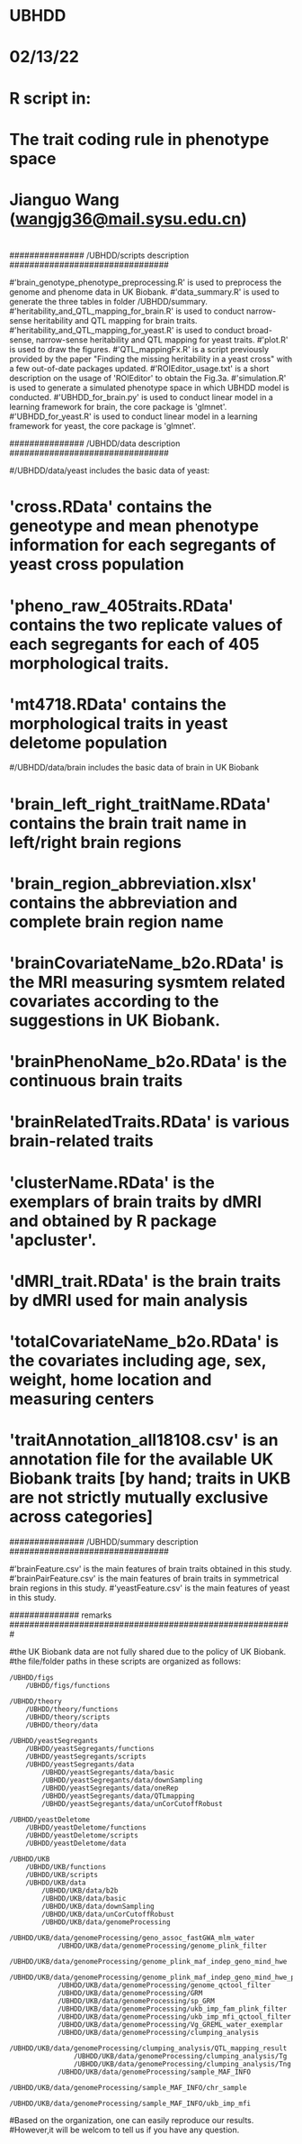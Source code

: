 # UBHDD


# 02/13/22
# R script in:
# The trait coding rule in phenotype space
# 
# Jianguo Wang (wangjg36@mail.sysu.edu.cn)
# 


############### /UBHDD/scripts description ################################ 

#'brain_genotype_phenotype_preprocessing.R' is used to preprocess the genome and phenome data in UK Biobank.
#'data_summary.R' is used to generate the three tables in folder /UBHDD/summary.
#'heritability_and_QTL_mapping_for_brain.R' is used to conduct narrow-sense heritability and QTL mapping for brain traits.
#'heritability_and_QTL_mapping_for_yeast.R' is used to conduct broad-sense, narrow-sense heritability and QTL mapping for yeast traits.
#'plot.R' is used to draw the figures.
#'QTL_mappingFx.R' is a script previously provided by the paper "Finding the missing heritability in a yeast cross" with a few out-of-date packages updated.
#'ROIEditor_usage.txt' is a short description on the usage of 'ROIEditor' to obtain the Fig.3a.
#'simulation.R' is used to generate a simulated phenotype space in which UBHDD model is conducted.
#'UBHDD_for_brain.py' is used to conduct linear model in a learning framework for brain, the core package is 'glmnet'.
#'UBHDD_for_yeast.R' is used to conduct linear model in a learning framework for yeast, the core package is 'glmnet'.


############### /UBHDD/data description ################################ 

#/UBHDD/data/yeast includes the basic data of yeast: 
#	'cross.RData' contains the geneotype and mean phenotype information for each segregants of yeast cross population
#	'pheno_raw_405traits.RData' contains the two replicate values of each segregants for each of 405 morphological traits.
#	'mt4718.RData' contains the morphological traits in yeast deletome population
	
#/UBHDD/data/brain includes the basic data of brain in UK Biobank
#	'brain_left_right_traitName.RData' contains  the brain trait name in left/right brain regions
#	'brain_region_abbreviation.xlsx' contains the abbreviation and complete brain region name
#	'brainCovariateName_b2o.RData' is the MRI measuring sysmtem related covariates according to the suggestions in UK Biobank.
#	'brainPhenoName_b2o.RData' is the continuous brain traits
#	'brainRelatedTraits.RData' is various brain-related traits
#	'clusterName.RData' is the exemplars of brain traits by dMRI and obtained by R package 'apcluster'.
#	'dMRI_trait.RData' is the brain traits by dMRI used for main analysis
#	'totalCovariateName_b2o.RData' is the covariates including age, sex, weight, home location and measuring centers
#	'traitAnnotation_all18108.csv' is an annotation file for the available UK Biobank traits [by hand; traits in UKB are not strictly mutually exclusive across categories]


############### /UBHDD/summary description ################################ 

#'brainFeature.csv' is the main features of brain traits obtained in this study.
#'brainPairFeature.csv' is the main features of brain traits in symmetrical brain regions in this study.
#'yeastFeature.csv' is the main features of yeast in this study.


############## remarks #########################################################

#the UK Biobank data are not fully shared due to the policy of UK Biobank.
#the file/folder paths in these scripts are organized as follows:

	/UBHDD/figs
		/UBHDD/figs/functions

    /UBHDD/theory
		/UBHDD/theory/functions
		/UBHDD/theory/scripts
		/UBHDD/theory/data		
	
	/UBHDD/yeastSegregants
		/UBHDD/yeastSegregants/functions
		/UBHDD/yeastSegregants/scripts
		/UBHDD/yeastSegregants/data
			/UBHDD/yeastSegregants/data/basic
			/UBHDD/yeastSegregants/data/downSampling
			/UBHDD/yeastSegregants/data/oneRep
			/UBHDD/yeastSegregants/data/QTLmapping
			/UBHDD/yeastSegregants/data/unCorCutoffRobust
		
	/UBHDD/yeastDeletome
		/UBHDD/yeastDeletome/functions
		/UBHDD/yeastDeletome/scripts
		/UBHDD/yeastDeletome/data
	
	/UBHDD/UKB
		/UBHDD/UKB/functions
		/UBHDD/UKB/scripts
		/UBHDD/UKB/data
			/UBHDD/UKB/data/b2b
			/UBHDD/UKB/data/basic
			/UBHDD/UKB/data/downSampling
			/UBHDD/UKB/data/unCorCutoffRobust
			/UBHDD/UKB/data/genomeProcessing
				/UBHDD/UKB/data/genomeProcessing/geno_assoc_fastGWA_mlm_water
				/UBHDD/UKB/data/genomeProcessing/genome_plink_filter
				/UBHDD/UKB/data/genomeProcessing/genome_plink_maf_indep_geno_mind_hwe
				/UBHDD/UKB/data/genomeProcessing/genome_plink_maf_indep_geno_mind_hwe_pruned
				/UBHDD/UKB/data/genomeProcessing/genome_qctool_filter
				/UBHDD/UKB/data/genomeProcessing/GRM
				/UBHDD/UKB/data/genomeProcessing/sp_GRM
				/UBHDD/UKB/data/genomeProcessing/ukb_imp_fam_plink_filter
				/UBHDD/UKB/data/genomeProcessing/ukb_imp_mfi_qctool_filter
				/UBHDD/UKB/data/genomeProcessing/Vg_GREML_water_exemplar			
				/UBHDD/UKB/data/genomeProcessing/clumping_analysis
					/UBHDD/UKB/data/genomeProcessing/clumping_analysis/QTL_mapping_result
					/UBHDD/UKB/data/genomeProcessing/clumping_analysis/Tg
					/UBHDD/UKB/data/genomeProcessing/clumping_analysis/Tng
				/UBHDD/UKB/data/genomeProcessing/sample_MAF_INFO
					/UBHDD/UKB/data/genomeProcessing/sample_MAF_INFO/chr_sample
					/UBHDD/UKB/data/genomeProcessing/sample_MAF_INFO/ukb_imp_mfi				

	

#Based on the organization, one can easily reproduce our results. 
#However,it will be welcom to tell us if you have any question.









